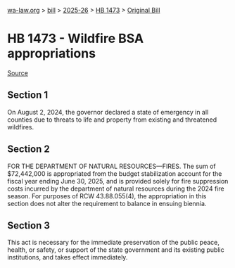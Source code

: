 [wa-law.org](/) > [bill](/bill/) > [2025-26](/bill/2025-26/) > [HB 1473](/bill/2025-26/hb/1473/) > [Original Bill](/bill/2025-26/hb/1473/1/)

# HB 1473 - Wildfire BSA appropriations

[Source](http://lawfilesext.leg.wa.gov/biennium/2025-26/Pdf/Bills/House%20Bills/1473.pdf)

## Section 1
On August 2, 2024, the governor declared a state of emergency in all counties due to threats to life and property from existing and threatened wildfires.

## Section 2
FOR THE DEPARTMENT OF NATURAL RESOURCES—FIRES. The sum of $72,442,000 is appropriated from the budget stabilization account for the fiscal year ending June 30, 2025, and is provided solely for fire suppression costs incurred by the department of natural resources during the 2024 fire season. For purposes of RCW 43.88.055(4), the appropriation in this section does not alter the requirement to balance in ensuing biennia.

## Section 3
This act is necessary for the immediate preservation of the public peace, health, or safety, or support of the state government and its existing public institutions, and takes effect immediately.
